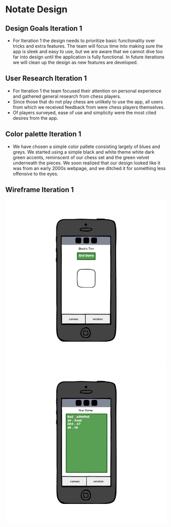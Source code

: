 # Notate Design

## Design Goals Iteration 1
- For Iteration 1 the design needs to prioritize basic functionality over tricks and extra features. The team will focus time into making sure the app is sleek and easy to use, but we are aware that we cannot dive too far into design until the application is fully functional. In future iterations we will clean up the design as new features are developed.

## User Research Iteration 1
- For Iteration 1 the team focused their attention on personal experience and gathered general research from chess players. 
- Since those that do not play chess are unlikely to use the app, all users from which we received feedback from were chess players themselves.
- Of players surveyed, ease of use and simplicity were the most cited desires from the app.

## Color palette Iteration 1
- We have chosen a simple color pallete consisting largely of blues and greys. We started using a simple black and white theme white dark green accents, reminscent of our chess set and the green velvet underneath the pieces. We soon realized that our design looked like it was from an early 2000s webpage, and we ditched it for something less offensive to the eyes.

## Wireframe Iteration 1
![Camera Page](./Camera_Page_Wireframe.png)
![Notation Page](./Notation_Page_Wireframe.png)